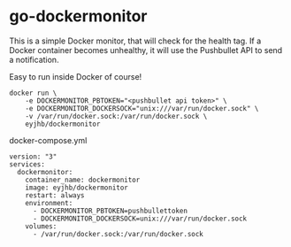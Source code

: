 # go-dockermonitor

This is a simple Docker monitor, that will check for the health tag.
If a Docker container becomes unhealthy, it will use the Pushbullet API to send a notification.

Easy to run inside Docker of course!
```
docker run \
    -e DOCKERMONITOR_PBTOKEN="<pushbullet api token>" \
    -e DOCKERMONITOR_DOCKERSOCK="unix:///var/run/docker.sock" \
    -v /var/run/docker.sock:/var/run/docker.sock \
    eyjhb/dockermonitor
```

docker-compose.yml
```
version: "3"
services:
  dockermonitor:
    container_name: dockermonitor
    image: eyjhb/dockermonitor
    restart: always
    environment:
      - DOCKERMONITOR_PBTOKEN=pushbullettoken
      - DOCKERMONITOR_DOCKERSOCK=unix:///var/run/docker.sock
    volumes:
      - /var/run/docker.sock:/var/run/docker.sock
```
